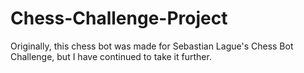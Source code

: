 # Chess-Challenge-Project
Originally, this chess bot was made for Sebastian Lague's Chess Bot Challenge, but I have continued to take it further.
